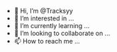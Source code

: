 - 👋 Hi, I’m @Tracksyy
- 👀 I’m interested in ...
- 🌱 I’m currently learning ...
- 💞️ I’m looking to collaborate on ...
- 📫 How to reach me ...

<!---
Tracksyy/Tracksyy is a ✨ special ✨ repository because its `README.md` (this file) appears on your GitHub profile.
You can click the Preview link to take a look at your changes.
---
